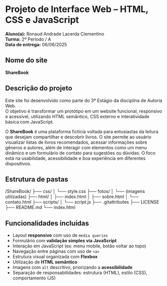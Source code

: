 # Projeto de Interface Web – HTML, CSS e JavaScript

**Aluno(a):** Ronaud Andrade Lacerda Clementino  
**Turma:** 2º Período / A  
**Data de entrega:** 06/06/2025

## Nome do site
**ShareBook**

## Descrição do projeto
Este site foi desenvolvido como parte do 3º Estágio da disciplina de Autoria Web.  
O objetivo é transformar um protótipo em um website funcional, responsivo e acessível, utilizando HTML semântico, CSS externo e interatividade básica com JavaScript.

O **ShareBook** é uma plataforma fictícia voltada para entusiastas da leitura que desejam compartilhar e descobrir livros. O site permite ao usuário visualizar listas de livros recomendados, acessar informações sobre gêneros e autores, além de interagir com elementos como um menu dinâmico e um formulário de contato para sugestões ou dúvidas. O foco está na usabilidade, acessibilidade e boa experiência em diferentes dispositivos.

## Estrutura de pastas

/ShareBook/
├── css/
│ └── style.css
├── fotos/
│ └── (imagens utilizadas)
├── html/
│ ├── index.html
│ ├── sobre.html
│ └── contato.html
├── scripts/
│ └── script.js
├── .gitattributes
├── LICENSE
├── README.md
└── index.html


## Funcionalidades incluídas

- Layout **responsivo** com uso de `media queries`
- Formulário com **validação simples via JavaScript**
- Interação em JavaScript (ex: menu mobile, botão voltar ao topo)
- Navegação entre páginas com uso de `<a>`
- Estrutura visual organizada com **Flexbox**
- Utilização de **HTML semântico**
- Imagens com `alt` descritivo, priorizando a **acessibilidade**
- Separação de responsabilidades: estrutura (HTML), estilo (CSS), comportamento (JS)
